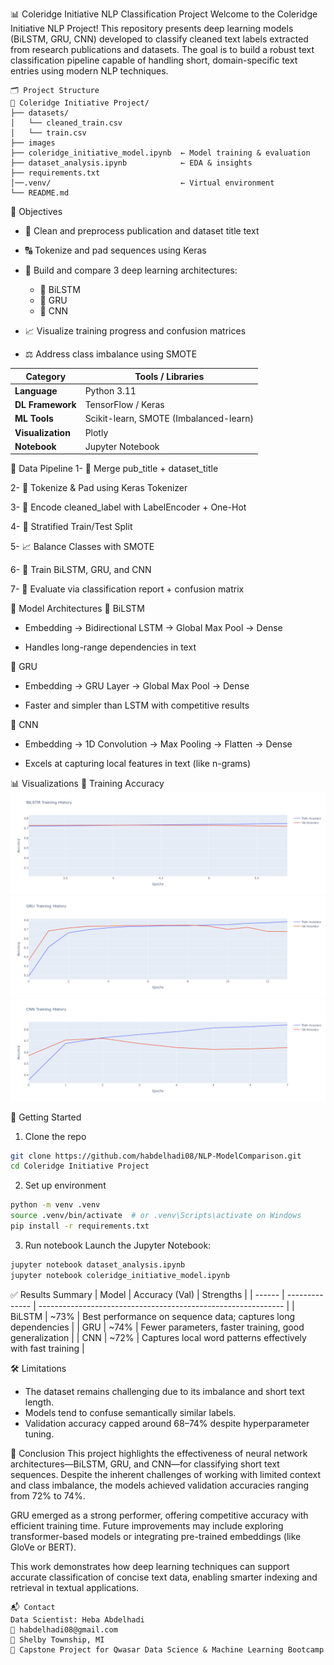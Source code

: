 📊 Coleridge Initiative NLP Classification Project
Welcome to the Coleridge Initiative NLP Project!
This repository presents deep learning models (BiLSTM, GRU, CNN) developed to classify cleaned text labels extracted from research publications and datasets.
The goal is to build a robust text classification pipeline capable of handling short, domain-specific text entries using modern NLP techniques.

```
🗂️ Project Structure
📁 Coleridge Initiative Project/
├── datasets/
│   └── cleaned_train.csv
│   └── train.csv
├── images
├── coleridge_initiative_model.ipynb  ← Model training & evaluation
├── dataset_analysis.ipynb            ← EDA & insights
├── requirements.txt
│──.venv/                             ← Virtual environment
└── README.md
```

📌 Objectives
- 🧼 Clean and preprocess publication and dataset title text

- 🔠 Tokenize and pad sequences using Keras

- 🧠 Build and compare 3 deep learning architectures:

    - 🧬 BiLSTM
    - 🔁 GRU
    - 📶 CNN

- 📈 Visualize training progress and confusion matrices

- ⚖️ Address class imbalance using SMOTE

| Category          | Tools / Libraries                      |
| ----------------- | -------------------------------------- |
| **Language**      | Python 3.11                            |
| **DL Framework**  | TensorFlow / Keras                     |
| **ML Tools**      | Scikit-learn, SMOTE (Imbalanced-learn) |
| **Visualization** | Plotly                                 |
| **Notebook**      | Jupyter Notebook                       |

🔄 Data Pipeline
1- 🔗 Merge pub_title + dataset_title

2- 🔡 Tokenize & Pad using Keras Tokenizer

3- 🎯 Encode cleaned_label with LabelEncoder + One-Hot

4- 🔁 Stratified Train/Test Split

5- 📈 Balance Classes with SMOTE

6- 🧠 Train BiLSTM, GRU, and CNN

7- 🧪 Evaluate via classification report + confusion matrix

🧠 Model Architectures
🧬 BiLSTM
- Embedding → Bidirectional LSTM → Global Max Pool → Dense

- Handles long-range dependencies in text

🔁 GRU
- Embedding → GRU Layer → Global Max Pool → Dense

- Faster and simpler than LSTM with competitive results

📶 CNN
- Embedding → 1D Convolution → Max Pooling → Flatten → Dense

- Excels at capturing local features in text (like n-grams)

📊 Visualizations
🎯 Training Accuracy
![Alt text](images/BiLSTM_Model.png)
![Alt text](images/GRU_Model.png)
![Alt text](images/CNN_Model.png)



🚀 Getting Started
1. Clone the repo

```bash
git clone https://github.com/habdelhadi08/NLP-ModelComparison.git
cd Coleridge Initiative Project
```
2. Set up environment

```bash
python -m venv .venv
source .venv/bin/activate  # or .venv\Scripts\activate on Windows
pip install -r requirements.txt
```

3. Run notebook
Launch the Jupyter Notebook:

```bash
jupyter notebook dataset_analysis.ipynb
jupyter notebook coleridge_initiative_model.ipynb
```

✅ Results Summary
| Model  | Accuracy (Val) | Strengths                                                     |
| ------ | -------------- | ------------------------------------------------------------- |
| BiLSTM | \~73%          | Best performance on sequence data; captures long dependencies |
| GRU    | \~74%          | Fewer parameters, faster training, good generalization        |
| CNN    | \~72%          | Captures local word patterns effectively with fast training   |

🛠 Limitations
- The dataset remains challenging due to its imbalance and short text length.
- Models tend to confuse semantically similar labels.
- Validation accuracy capped around 68–74% despite hyperparameter tuning.

🏁 Conclusion
This project highlights the effectiveness of neural network architectures—BiLSTM, GRU, and CNN—for classifying short text sequences.
Despite the inherent challenges of working with limited context and class imbalance, the models achieved validation accuracies ranging from 72% to 74%.

GRU emerged as a strong performer, offering competitive accuracy with efficient training time.
Future improvements may include exploring transformer-based models or integrating pre-trained embeddings (like GloVe or BERT).

This work demonstrates how deep learning techniques can support accurate classification of concise text data, enabling smarter indexing and retrieval in textual applications.

```
📬 Contact
Data Scientist: Heba Abdelhadi
📧 habdelhadi08@gmail.com
📍 Shelby Township, MI
📅 Capstone Project for Qwasar Data Science & Machine Learning Bootcamp
```